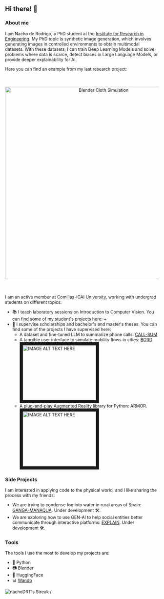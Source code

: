 ## Hi there! 👋

### About me
I am Nacho de Rodrigo, a PhD student at the [Institute for Research in Engineering](https://www.iit.comillas.edu/index.php.en). My PhD topic is synthetic image generation, which involves generating images in controlled environments to obtain multimodal datasets. With these datasets, I can train Deep Learning Models and solve problems where data is scarce, detect biases in Large Language Models, or provide deeper explainability for AI.

Here you can find an example from my last research project:

<p align="center" style="margin-top: 50px; margin-bottom: 50px;">
  <img src=https://github.com/nachoDRT/MERIT-Dataset/blob/main/src/blender_mod/blender-mod.gif alt="Blender Cloth Simulation" width="630" />
</p>


### 
I am an active member at [Comillas-ICAI University](https://www.comillas.edu/en/icai/), working with undergrad students on different topics:

+ 📚 I teach laboratory sessions on Introduction to Computer Vision. You can find some of my student's projects here:
  + 
+ 👀 I supervise scholarships and bachelor's and master's theses. You can find some of the projects I have supervised here:
  + A dataset and fine-tuned LLM to summarize phone calls: [CALL-SUM](https://github.com/CICLAB-Comillas/CallSum)
  + A tangible user interface to simulate mobility flows in cities: [BORD](https://github.com/iit-asi/board)
  <a href="https://www.youtube.com/watch?v=N0kUV5aIAhQ" target="_blank"><img src="https://www.youtube.com/watch?v=N0kUV5aIAhQ" alt="IMAGE ALT TEXT HERE" width="240" height="180" border="10" /></a>
  + A plug-and-play Augmented Reality library for Python: ARMOR.
  <a href="https://www.youtube.com/watch?v=163vQViKXmU" target="_blank"><img src="https://www.youtube.com/watch?v=163vQViKXmU/0.jpg" alt="IMAGE ALT TEXT HERE" width="240" height="180" border="10" /></a>

### Side Projects
I am interested in applying code to the physical world, and I like sharing the process with my friends:
+ We are trying to condense fog into water in rural areas of Spain: [GANGA-MANAQUA](https://github.com/Donkey-Technologies/ganga-manaqua). Under development 🛠️.
+ We are exploring how to use GEN-AI to help social entities better communicate through interactive platforms: [EXPLAIN](https://github.com/Aisteroid). Under development 🛠️.

### Tools
The tools I use the most to develop my projects are:

+ :snake: Python
+ :camera: Blender
+ 🤗 HuggingFace
+ :bar_chart: [Wandb](https://wandb.ai/iderodrigo)

![nachoDRT's Streak](https://github-readme-streak-stats.herokuapp.com/?user=nachoDRT&theme=vue&hide_border=true) /
